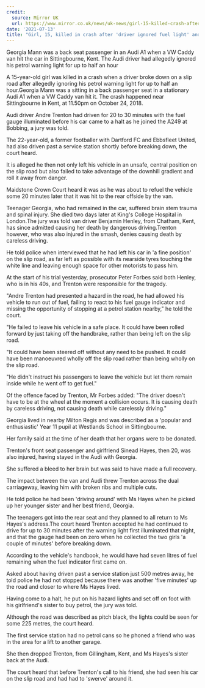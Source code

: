 ```yaml
---
credit:
  source: Mirror UK
  url: https://www.mirror.co.uk/news/uk-news/girl-15-killed-crash-after-24522520
date: '2021-07-13'
title: "Girl, 15, killed in crash after 'driver ignored fuel light' and car broke down"
---
```

Georgia Mann was a back seat passenger in an Audi A1 when a VW Caddy van hit the car in Sittingbourne, Kent. The Audi driver had allegedly ignored his petrol warning light for up to half an hour

A 15-year-old girl was killed in a crash when a driver broke down on a slip road after allegedly ignoring his petrol warning light for up to half an hour.Georgia Mann was a sitting in a back passenger seat in a stationary Audi A1 when a VW Caddy van hit it. The crash happened near Sittingbourne in Kent, at 11.50pm on October 24, 2018.

Audi driver Andre Trenton had driven for 20 to 30 minutes with the fuel gauge illuminated before his car came to a halt as he joined the A249 at Bobbing, a jury was told.

The 22-year-old, a former footballer with Dartford FC and Ebbsfleet United, had also driven past a service station shortly before breaking down, the court heard.

It is alleged he then not only left his vehicle in an unsafe, central position on the slip road but also failed to take advantage of the downhill gradient and roll it away from danger.

Maidstone Crown Court heard it was as he was about to refuel the vehicle some 20 minutes later that it was hit to the rear offside by the van.

Teenager Georgia, who had remained in the car, suffered brain stem trauma and spinal injury. She died two days later at King's College Hospital in London.The jury was told van driver Benjamin Henley, from Chatham, Kent, has since admitted causing her death by dangerous driving.Trenton however, who was also injured in the smash, denies causing death by careless driving.

He told police when interviewed that he had left his car in 'a fine position' on the slip road, as far left as possible with its nearside tyres touching the white line and leaving enough space for other motorists to pass him.

At the start of his trial yesterday, prosecutor Peter Forbes said both Henley, who is in his 40s, and Trenton were responsible for the tragedy.

"Andre Trenton had presented a hazard in the road, he had allowed his vehicle to run out of fuel, failing to react to his fuel gauge indicator and missing the opportunity of stopping at a petrol station nearby," he told the court.

"He failed to leave his vehicle in a safe place. It could have been rolled forward by just taking off the handbrake, rather than being left on the slip road.

"It could have been steered off without any need to be pushed. It could have been manoeuvred wholly off the slip road rather than being wholly on the slip road.

"He didn't instruct his passengers to leave the vehicle but let them remain inside while he went off to get fuel."

Of the offence faced by Trenton, Mr Forbes added: "The driver doesn't have to be at the wheel at the moment a collision occurs. It is causing death by careless driving, not causing death while carelessly driving."

Georgia lived in nearby Milton Regis and was described as a 'popular and enthusiastic' Year 11 pupil at Westlands School in Sittingbourne.

Her family said at the time of her death that her organs were to be donated.

Trenton's front seat passenger and girlfriend Sinead Hayes, then 20, was also injured, having stayed in the Audi with Georgia.

She suffered a bleed to her brain but was said to have made a full recovery.

The impact between the van and Audi threw Trenton across the dual carriageway, leaving him with broken ribs and multiple cuts.

He told police he had been 'driving around' with Ms Hayes when he picked up her younger sister and her best friend, Georgia.

The teenagers got into the rear seat and they planned to all return to Ms Hayes's address.The court heard Trenton accepted he had continued to drive for up to 30 minutes after the warning light first illuminated that night, and that the gauge had been on zero when he collected the two girls 'a couple of minutes' before breaking down.

According to the vehicle's handbook, he would have had seven litres of fuel remaining when the fuel indicator first came on.

Asked about having driven past a service station just 500 metres away, he told police he had not stopped because there was another 'five minutes' up the road and closer to where Ms Hayes lived.

Having come to a halt, he put on his hazard lights and set off on foot with his girlfriend's sister to buy petrol, the jury was told.

Although the road was described as pitch black, the lights could be seen for some 225 metres, the court heard.

The first service station had no petrol cans so he phoned a friend who was in the area for a lift to another garage.

She then dropped Trenton, from Gillingham, Kent, and Ms Hayes's sister back at the Audi.

The court heard that before Trenton's call to his friend, she had seen his car on the slip road and had had to 'swerve' around it.
